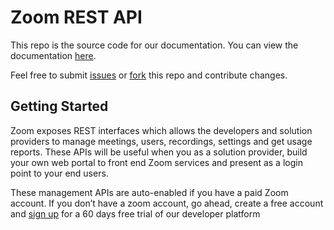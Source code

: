 # Zoom REST API

This repo is the source code for our documentation. You can view the documentation [here](https://zoom.github.io/api).

Feel free to submit [issues](https://github.com/zoom/api/issues) or [fork](https://github.com/zoom/api/edit/master/README.md#fork-destination-box) this repo and contribute changes.

## Getting Started

Zoom exposes REST interfaces which allows the developers and solution providers to manage meetings, users, recordings, settings and get usage reports. These APIs will be useful when you as a solution provider, build your own web portal to front end Zoom services and present as a login point to your end users.

These management APIs are auto-enabled if you have a paid Zoom account. If you don’t have a zoom account, go ahead, create a free account and [sign up](https://zoom.us/signup) for a 60 days free trial of our developer platform
